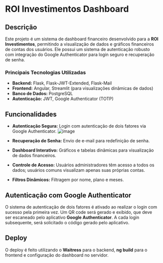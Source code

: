 # ROI Investimentos Dashboard

## Descrição
Este projeto é um sistema de dashboard financeiro desenvolvido para a **ROI Investimentos**, permitindo a visualização de dados e gráficos financeiros de contas dos usuários. Ele possui um sistema de autenticação robusto com integração do Google Authenticator para login seguro e recuperação de senha.

### Principais Tecnologias Utilizadas
- **Backend:** Flask, Flask-JWT-Extended, Flask-Mail
- **Frontend:** Angular, Streamlit (para visualizações dinâmicas de dados)
- **Banco de Dados:** PostgreSQL
- **Autenticação:** JWT, Google Authenticator (TOTP)

## Funcionalidades
- **Autenticação Segura:** Login com autenticação de dois fatores via Google Authenticator.
  ![image](https://github.com/user-attachments/assets/b6130a87-8a1f-497a-a85f-7c469a8f1a61)

- **Recuperação de Senha:** Envio de e-mail para redefinição de senha.
- **Dashboard Interativo:** Gráficos e tabelas dinâmicas para visualização de dados financeiros.
- **Controle de Acesso:** Usuários administradores têm acesso a todos os dados; usuários comuns visualizam apenas suas próprias contas.
- **Filtros Dinâmicos:** Filtragem por nome, plano e meses.

## Autenticação com Google Authenticator
O sistema de autenticação de dois fatores é ativado ao realizar o login com sucesso pela primeira vez. Um QR code será gerado e exibido, que deve ser escaneado pelo aplicativo **Google Authenticator**. A cada login subsequente, será solicitado o código gerado pelo aplicativo.

## Deploy
O deploy é feito utilizando o **Waitress** para o backend, **ng build** para o frontend e configuração do dashboard no servidor.


